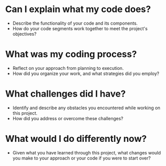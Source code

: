 # Can I explain what my code does?

- Describe the functionality of your code and its components. 
- How do your code segments work together to meet the project's objectives?

# What was my coding process?

- Reflect on your approach from planning to execution. 
- How did you organize your work, and what strategies did you employ?

# What challenges did I have?

- Identify and describe any obstacles you encountered while working on this project. 
- How did you address or overcome these challenges?

# What would I do differently now?

- Given what you have learned through this project, what changes would you make to your approach or your code if you were to start over?